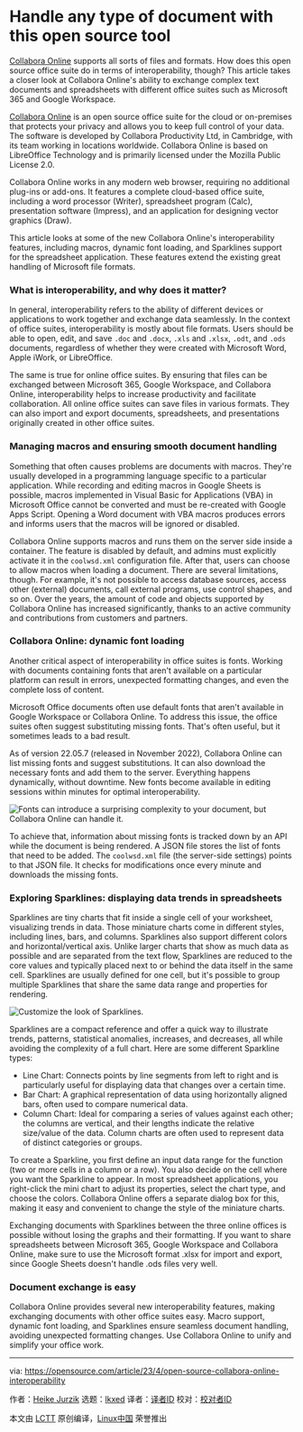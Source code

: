 [#]: subject: "Handle any type of document with this open source tool"
[#]: via: "https://opensource.com/article/23/4/open-source-collabora-online-interoperability"
[#]: author: "Heike Jurzik https://opensource.com/users/hej"
[#]: collector: "lkxed"
[#]: translator: " "
[#]: reviewer: " "
[#]: publisher: " "
[#]: url: " "

Handle any type of document with this open source tool
======

[Collabora Online][1] supports all sorts of files and formats. How does this open source office suite do in terms of interoperability, though? This article takes a closer look at Collabora Online's ability to exchange complex text documents and spreadsheets with different office suites such as Microsoft 365 and Google Workspace.

[Collabora Online][2] is an open source office suite for the cloud or on-premises that protects your privacy and allows you to keep full control of your data. The software is developed by Collabora Productivity Ltd, in Cambridge, with its team working in locations worldwide. Collabora Online is based on LibreOffice Technology and is primarily licensed under the Mozilla Public License 2.0.

Collabora Online works in any modern web browser, requiring no additional plug-ins or add-ons. It features a complete cloud-based office suite, including a word processor (Writer), spreadsheet program (Calc), presentation software (Impress), and an application for designing vector graphics (Draw).

This article looks at some of the new Collabora Online's interoperability features, including macros, dynamic font loading, and Sparklines support for the spreadsheet application. These features extend the existing great handling of Microsoft file formats.

### What is interoperability, and why does it matter?

In general, interoperability refers to the ability of different devices or applications to work together and exchange data seamlessly. In the context of office suites, interoperability is mostly about file formats. Users should be able to open, edit, and save `.doc` and `.docx`, `.xls` and `.xlsx`, `.odt`, and `.ods` documents, regardless of whether they were created with Microsoft Word, Apple iWork, or LibreOffice.

The same is true for online office suites. By ensuring that files can be exchanged between Microsoft 365, Google Workspace, and Collabora Online, interoperability helps to increase productivity and facilitate collaboration. All online office suites can save files in various formats. They can also import and export documents, spreadsheets, and presentations originally created in other office suites.

### Managing macros and ensuring smooth document handling

Something that often causes problems are documents with macros. They're usually developed in a programming language specific to a particular application. While recording and editing macros in Google Sheets is possible, macros implemented in Visual Basic for Applications (VBA) in Microsoft Office cannot be converted and must be re-created with Google Apps Script. Opening a Word document with VBA macros produces errors and informs users that the macros will be ignored or disabled.

Collabora Online supports macros and runs them on the server side inside a container. The feature is disabled by default, and admins must explicitly activate it in the `coolwsd.xml` configuration file. After that, users can choose to allow macros when loading a document. There are several limitations, though. For example, it's not possible to access database sources, access other (external) documents, call external programs, use control shapes, and so on. Over the years, the amount of code and objects supported by Collabora Online has increased significantly, thanks to an active community and contributions from customers and partners.

### Collabora Online: dynamic font loading

Another critical aspect of interoperability in office suites is fonts. Working with documents containing fonts that aren't available on a particular platform can result in errors, unexpected formatting changes, and even the complete loss of content.

Microsoft Office documents often use default fonts that aren't available in Google Workspace or Collabora Online. To address this issue, the office suites often suggest substituting missing fonts. That's often useful, but it sometimes leads to a bad result.

As of version 22.05.7 (released in November 2022), Collabora Online can list missing fonts and suggest substitutions. It can also download the necessary fonts and add them to the server. Everything happens dynamically, without downtime. New fonts become available in editing sessions within minutes for optimal interoperability.

![Fonts can introduce a surprising complexity to your document, but Collabora Online can handle it.][3]

To achieve that, information about missing fonts is tracked down by an API while the document is being rendered. A JSON file stores the list of fonts that need to be added. The `coolwsd.xml` file (the server-side settings) points to that JSON file. It checks for modifications once every minute and downloads the missing fonts.

### Exploring Sparklines: displaying data trends in spreadsheets

Sparklines are tiny charts that fit inside a single cell of your worksheet, visualizing trends in data. Those miniature charts come in different styles, including lines, bars, and columns. Sparklines also support different colors and horizontal/vertical axis. Unlike larger charts that show as much data as possible and are separated from the text flow, Sparklines are reduced to the core values and typically placed next to or behind the data itself in the same cell. Sparklines are usually defined for one cell, but it's possible to group multiple Sparklines that share the same data range and properties for rendering.

![Customize the look of Sparklines.][4]

Sparklines are a compact reference and offer a quick way to illustrate trends, patterns, statistical anomalies, increases, and decreases, all while avoiding the complexity of a full chart. Here are some different Sparkline types:

- Line Chart: Connects points by line segments from left to right and is particularly useful for displaying data that changes over a certain time.
- Bar Chart: A graphical representation of data using horizontally aligned bars, often used to compare numerical data.
- Column Chart: Ideal for comparing a series of values against each other; the columns are vertical, and their lengths indicate the relative size/value of the data. Column charts are often used to represent data of distinct categories or groups.

To create a Sparkline, you first define an input data range for the function (two or more cells in a column or a row). You also decide on the cell where you want the Sparkline to appear. In most spreadsheet applications, you right-click the mini chart to adjust its properties, select the chart type, and choose the colors. Collabora Online offers a separate dialog box for this, making it easy and convenient to change the style of the miniature charts.

Exchanging documents with Sparklines between the three online offices is possible without losing the graphs and their formatting. If you want to share spreadsheets between Microsoft 365, Google Workspace and Collabora Online, make sure to use the Microsoft format .xlsx for import and export, since Google Sheets doesn't handle .ods files very well.

### Document exchange is easy

Collabora Online provides several new interoperability features, making exchanging documents with other office suites easy. Macro support, dynamic font loading, and Sparklines ensure seamless document handling, avoiding unexpected formatting changes. Use Collabora Online to unify and simplify your office work.

--------------------------------------------------------------------------------

via: https://opensource.com/article/23/4/open-source-collabora-online-interoperability

作者：[Heike Jurzik][a]
选题：[lkxed][b]
译者：[译者ID](https://github.com/译者ID)
校对：[校对者ID](https://github.com/校对者ID)

本文由 [LCTT](https://github.com/LCTT/TranslateProject) 原创编译，[Linux中国](https://linux.cn/) 荣誉推出

[a]: https://opensource.com/users/hej
[b]: https://github.com/lkxed/
[1]: https://www.collaboraoffice.com/
[2]: https://opensource.com/article/22/7/open%20source-collabora-online
[3]: https://opensource.com/sites/default/files/2023-03/1000020100000952000005F6266BD457E1698CC0.webp
[4]: https://opensource.com/sites/default/files/2023-03/1000020100000690000004FB490A0D79C005B60B.webp